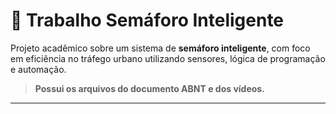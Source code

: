 # 🚦 Trabalho Semáforo Inteligente

Projeto acadêmico sobre um sistema de **semáforo inteligente**, com foco em eficiência no tráfego urbano utilizando sensores, lógica de programação e automação.

> **Possui os arquivos do documento ABNT e dos vídeos.**

---
